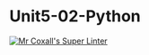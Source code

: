 # Unit5-02-Python
[![Mr Coxall's Super Linter](https://github.com/ICS3U-Programming-JoannaK/Unit5-02-Python/workflows/Mr%20Coxall's%20Super%20Linter/badge.svg)](https://github.com/ICS3U-Programming-JoannaK/Unit5-02-Python/actions/)
